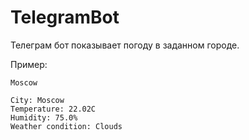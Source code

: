 # TelegramBot
Телеграм бот показывает погоду в заданном городе.

Пример:

`Moscow`

```
City: Moscow 
Temperature: 22.02C  
Humidity: 75.0%  
Weather condition: Clouds
```
